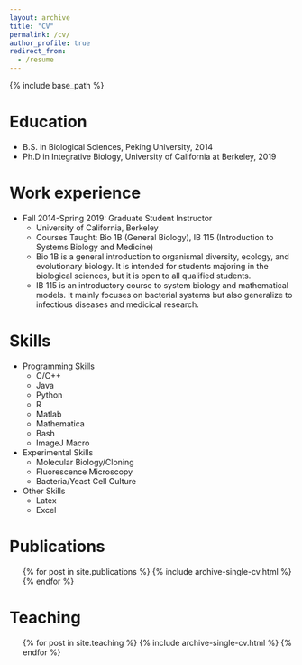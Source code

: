 ```yaml
---
layout: archive
title: "CV"
permalink: /cv/
author_profile: true
redirect_from:
  - /resume
---
```


{% include base_path %}

Education
======
* B.S. in Biological Sciences, Peking University, 2014
* Ph.D in Integrative Biology, University of California at Berkeley, 2019

Work experience
======
* Fall 2014-Spring 2019: Graduate Student Instructor
  * University of California, Berkeley
  * Courses Taught: Bio 1B (General Biology), IB 115 (Introduction to Systems Biology and Medicine)
  * Bio 1B is a general introduction to organismal diversity, ecology, and evolutionary biology. It is intended for students majoring in the biological sciences, but it is open to all qualified students.
  * IB 115 is an introductory course to system biology and mathematical models. It mainly focuses on bacterial systems but also generalize to infectious diseases and medicical research.
  
Skills
======
* Programming Skills
  * C/C++
  * Java
  * Python
  * R
  * Matlab
  * Mathematica
  * Bash
  * ImageJ Macro
* Experimental Skills
  * Molecular Biology/Cloning
  * Fluorescence Microscopy
  * Bacteria/Yeast Cell Culture
* Other Skills
  * Latex
  * Excel

Publications
======
  <ul>{% for post in site.publications %}
    {% include archive-single-cv.html %}
  {% endfor %}</ul>

Teaching
======
  <ul>{% for post in site.teaching %}
    {% include archive-single-cv.html %}
  {% endfor %}</ul>
